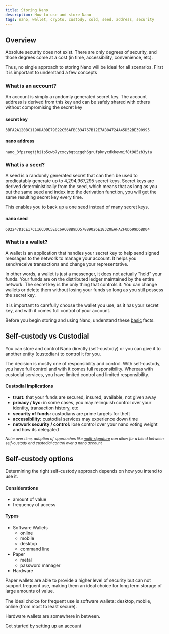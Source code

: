 ```yaml
---
title: Storing Nano
description: How to use and store Nano
tags: nano, wallet, crypto, custody, cold, seed, address, security
---
```


## Overview

Absolute security does not exist. There are only degrees of security, and those degrees come at a cost (in time, accessibility, convenience, etc).

Thus, no single approach to storing Nano will be ideal for all scenarios. First it is important to understand a few concepts

### What is an account?

An account is simply a randomly generated secret key. The account address is derived from this key and can be safely shared with others without compromising the secret key

#### secret key

```
3BFA2A120BC1190DA0DE79022C56AFBC334767B12E7AB84724A45D52BE390995
```

#### nano address

```
nano_3fpzregtjbi1p5cwb7ycxcybqtqcgqh6grufpknycdkkewmif8t985zb3yta
```

### What is a seed?

A seed is a randomly generated secret that can then be used to predicatably generate up to 4,294,967,295 secret keys. Secret keys are derived deterministically from the seed, which means that as long as you put the same seed and index into the derivation function, you will get the same resulting secret key every time.

This enables you to back up a one seed instead of many secret keys.

#### nano seed

```
6D2247D1CE17C116CD0C5E0C6AC08B9DD57889026E18320EAFA2F0D699D6BD04
```

### What is a wallet?

A wallet is an application that handles your secret key to help send signed messages to the network to manage your account. It helps you send/receive transactions and change your representative.

In other words, a wallet is just a messenger, it does not actually "hold" your funds. Your funds are on the distributed ledger maintained by the entire network. The secret key is the only thing that controls it. You can change wallets or delete them without losing your funds so long as you still possess the secret key.

It is important to carefully choose the wallet you use, as it has your secret key, and with it comes full control of your account.

Before you begin storing and using Nano, understand these <a href="/getting-started-users/basics">basic</a> facts.

## Self-custody vs Custodial

You can store and control Nano directly (self-custody) or you can give it to another entity (custodian) to control it for you.

The decision is mostly one of responsibility and control. With self-custody, you have full control and with it comes full responsibility. Whereas with custodial services, you have limited control and limited responsibility.

#### Custodial Implications

- **trust:** that your funds are secured, insured, available, not given away
- **privacy / kyc:** in some cases, you may relinquish control over your identity, transaction history, etc
- **security of funds:** custodians are prime targets for theft
- **accessibility:** custodial services may experience down time
- **network security / control:** lose control over your nano voting weight and how its delegated

<small>_Note: over time, adoption of approaches like <a href="https://nanojson.medium.com/how-to-use-nano-multisig-33c8865ef8b1" target="_blank">multi-signature</a> can allow for a blend between self-custody and custodial control over a nano account_</small>

## Self-custody options

Determining the right self-custody approach depends on how you intend to use it.

#### Considerations

- amount of value
- frequency of access

#### Types

- Software Wallets
  - online
  - mobile
  - desktop
  - command line
- Paper
  - metal
  - password manager
- Hardware

Paper wallets are able to provide a higher level of security but can not support frequent use, making them an ideal choice for long term storage of large amounts of value.

The ideal choice for frequent use is software wallets: desktop, mobile, online (from most to least secure).

Hardware wallets are somewhere in between.

Get started by [setting up an account](/getting-started-users/storing/setup)
